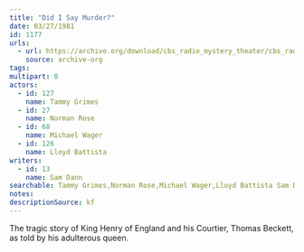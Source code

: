 ```yaml
---
title: "Did I Say Murder?"
date: 03/27/1981
id: 1177
urls: 
  - url: https://archive.org/download/cbs_radio_mystery_theater/cbs_radio_mystery_theater-1151-1200.zip/cbs_radio_mystery_theater-1151-1200%2Fcbsrmt_1177_did_i_say_murder.mp3
    source: archive-org
tags: 
multipart: 0
actors:  
  - id: 127
    name: Tammy Grimes  
  - id: 27
    name: Norman Rose  
  - id: 68
    name: Michael Wager  
  - id: 126
    name: Lloyd Battista
writers:  
  - id: 13
    name: Sam Dann
searchable: Tammy Grimes,Norman Rose,Michael Wager,Lloyd Battista Sam Dann
notes: 
descriptionSource: kf
---
```

The tragic story of King Henry of England and his Courtier, Thomas Beckett, as told by his adulterous queen.
